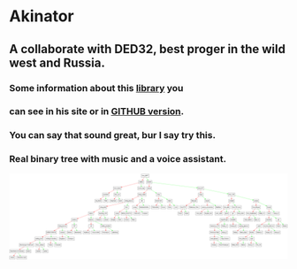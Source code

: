 # Akinator
## A collaborate with DED32, best proger in the wild west and Russia.
### Some information about this [library](http://storage.ded32.net.ru/Lib/TX/TXUpdate/Doc/HTML.ru/) you
### can see in his site or in [GITHUB version](https://github.com/ded32/TXLib). 

### You can say that sound great, bur I say try this.
### Real binary tree with music and a voice assistant.
![](images/dump.png)
